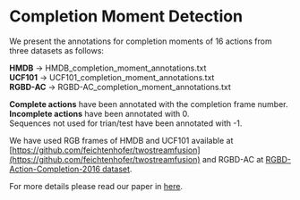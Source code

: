 # Completion Moment Detection
We present the annotations for completion moments of 16 actions from three datasets as follows:  
  
**HMDB** -> HMDB_completion_moment_annotations.txt  
**UCF101** -> UCF101_completion_moment_annotations.txt  
**RGBD-AC** -> RGBD-AC_completion_moment_annotations.txt  
  
**Complete actions** have been annotated with the completion frame number.  
**Incomplete actions** have been annotated with 0.  
Sequences not used for trian/test have been annotated with -1.  

We have used RGB frames of HMDB and UCF101 available at [https://github.com/feichtenhofer/twostreamfusion](https://github.com/feichtenhofer/twostreamfusion) and RGBD-AC at [RGBD-Action-Completion-2016 dataset](http://dx.doi.org/10.5523/bris.66qry08cv1fj1eunwxwob3fjz).  

For more details please read our paper in [here](https://arxiv.org/abs/1805.06749).
